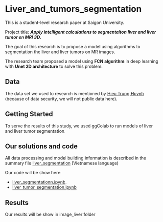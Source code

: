 # Liver_and_tumors_segmentation

This is a student-level research paper at Saigon University. 

Project title: ***Apply intelligent calculations to segmentaiton liver and liver tumor on MRI 3D.*** 

The goal of this research is to propose a model using algorithms to segmentation the liver and liver tumors on MR images.

The research team proposed a model using **FCN algorithm** in deep learning with **Unet 2D architecture** to solve this problem.

## Data

The data set we used to research is mentioned by [Hieu Trung Huynh](https://link.springer.com/article/10.1007/s11548-016-1498-9) (because of data security, we will not public data here).

## Getting Started

To serve the results of this study, we used ggColab to run models of liver and liver tumor segmentation. 

## Our solutions and code
All data processing and model building information is described in the summary file [liver_segmentation](https://github.com/hieukut456/Liver_and_tumors_segmentation/blob/master/liver_segmentation.docx) (Vietnamese language)

Our code will be show here:
 + [liver_segmentationn.ipynb](https://github.com/hieukut456/Liver_and_tumors_segmentation/blob/master/Liver_segmentation.ipynb).
 + [liver_tumor_segmentation.ipynb](https://github.com/hieukut456/Liver_and_tumors_segmentation/blob/master/Liver_tumor_segmentation)

## Results

Our results will be show in image_liver folder
